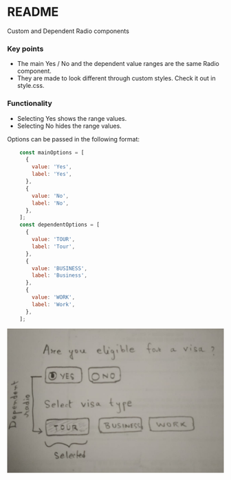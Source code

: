# README #

Custom and Dependent Radio components

### Key points ###

* The main Yes / No and the dependent value ranges are the same Radio component.
* They are made to look different through custom styles. Check it out in style.css.

### Functionality ###

* Selecting Yes shows the range values.
* Selecting No hides the range values.

Options can be passed in the following format:

```javascript
    const mainOptions = [
      {
        value: 'Yes',
        label: 'Yes',
      },
      {
        value: 'No',
        label: 'No',
      },
    ];
    const dependentOptions = [
      {
        value: 'TOUR',
        label: 'Tour',
      },
      {
        value: 'BUSINESS',
        label: 'Business',
      },
      {
        value: 'WORK',
        label: 'Work',
      },
    ];
```

![Radio](demo-images/radio.png)
